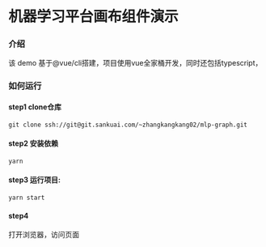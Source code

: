 # 机器学习平台画布组件演示
### 介绍
该 demo 基于@vue/cli搭建，项目使用vue全家桶开发，同时还包括typescript，


### 如何运行
#### step1  clone仓库
```
git clone ssh://git@git.sankuai.com/~zhangkangkang02/mlp-graph.git
```

#### step2 安装依赖
```
yarn
```

#### step3 运行项目:
```
yarn start
```

#### step4  
打开浏览器，访问页面